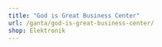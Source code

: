 ```yaml
---
title: "God is Great Business Center"
url: /ganta/god-is-great-business-center/
shop: Elektronik
---
```

